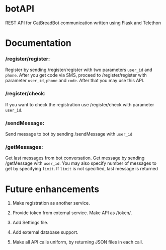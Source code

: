 # botAPI
REST API for CatBreadBot communication written using Flask and Telethon

# Documentation
### **/register/register**: 

Register by sending /register/register with two parameters `user_id` and `phone`. After you get code via SMS, proceed to /register/register with parameter `user_id`, `phone` and `code`. After that you may use this API. 

### **/register/check**:

If you want to check the registration use /register/check with parameter `user_id`.

### **/sendMessage**:

Send message to bot by sending /sendMessage with `user_id`

### **/getMessages**:

Get last messages from bot conversation. Get message by sending /getMessage with `user_id`. You may also specify number of messages to get by specifying `limit`. If `limit` is not specified, last message is returned

# Future enhancements
1) Make registration as another service. 

2) Provide token from external service. Make API as /token/<command>.

3) Add Settings file.

4) Add external database support.

5) Make all API calls uniform, by returning JSON files in each call.
